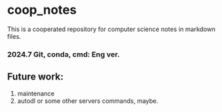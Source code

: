 # coop_notes
This is a cooperated repository for computer science notes in markdown files.

### 2024.7 Git, conda, cmd: Eng ver.

## Future work: 
1. maintenance
2. autodl or some other servers commands, maybe.